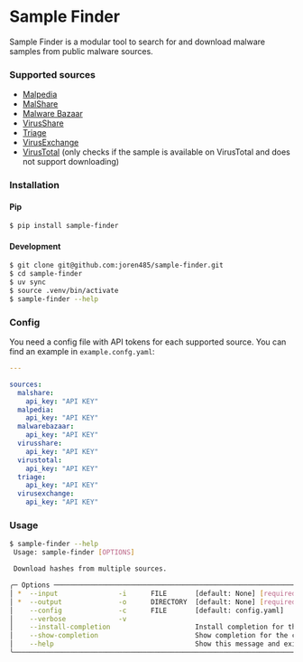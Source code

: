 # Sample Finder

Sample Finder is a modular tool to search for and download malware samples from public malware sources.

### Supported sources
* [Malpedia](https://malpedia.caad.fkie.fraunhofer.de/)
* [MalShare](https://malshare.com/)
* [Malware Bazaar](https://bazaar.abuse.ch/)
* [VirusShare](https://virusshare.com/)
* [Triage](https://tria.ge/)
* [VirusExchange](https://virus.exchange)
* [VirusTotal](https://www.virustotal.com) (only checks if the sample is available on VirusTotal and does not support downloading)

### Installation
#### Pip
```bash
$ pip install sample-finder
```

#### Development
```bash
$ git clone git@github.com:joren485/sample-finder.git
$ cd sample-finder
$ uv sync
$ source .venv/bin/activate
$ sample-finder --help
```

### Config
You need a config file with API tokens for each supported source.
You can find an example in `example.confg.yaml`:
```yaml
---

sources:
  malshare:
    api_key: "API KEY"
  malpedia:
    api_key: "API KEY"
  malwarebazaar:
    api_key: "API KEY"
  virusshare:
    api_key: "API KEY"
  virustotal:
    api_key: "API KEY"
  triage:
    api_key: "API KEY"
  virusexchange:
    api_key: "API KEY"
```

### Usage
```bash
$ sample-finder --help
 Usage: sample-finder [OPTIONS]

 Download hashes from multiple sources.

╭─ Options ──────────────────────────────────────────────────────────────────────────────────────────────────────────────────────────────────────────────────────────────────────────────────────────────────────╮
│ *  --input               -i      FILE       [default: None] [required]                                                                                                                                         │
│ *  --output              -o      DIRECTORY  [default: None] [required]                                                                                                                                         │
│    --config              -c      FILE       [default: config.yaml]                                                                                                                                             │
│    --verbose             -v                                                                                                                                                                                    │
│    --install-completion                     Install completion for the current shell.                                                                                                                          │
│    --show-completion                        Show completion for the current shell, to copy it or customize the installation.                                                                                   │
│    --help                                   Show this message and exit.                                                                                                                                        │
╰────────────────────────────────────────────────────────────────────────────────────────────────────────────────────────────────────────────────────────────────────────────────────────────────────────────────╯
```
